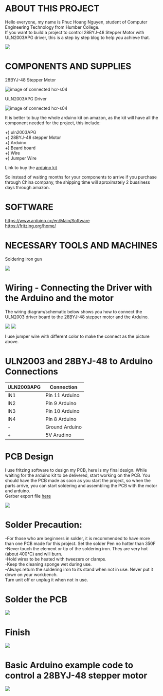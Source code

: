 
# ABOUT THIS PROJECT


Hello everyone, my name is Phuc Hoang Nguyen, student of Computer Engineering Technology from Humber College.<br>
If you want to build a project to control 28BYJ-48 Stepper Motor with ULN2003APG driver, this is a step by step blog to help you achieve that.

<img src ="Documentation/Project picture/demo.jpg"><br>



# COMPONENTS AND SUPPLIES

28BYJ-48 Stepper Motor<br>

<img src ="Documentation/Stepper_Motor_obl_600__73570.1448057593.1280.1280.png" alt="image of connected hcr-s04"><br>

ULN2003APG Driver<br>

<img src ="Documentation/Driver board ULN2003 -550x550.jpg" alt="image of connected hcr-s04"><br>

It is better to buy the whole arduino kit on amazon, as the kit will have all the component needed for the project, this include:<br>

+) uln2003APG<br>
+) 28BYJ-48 stepper Motor<br>
+) Arduino <br>
+) Beard board<br>
+) Wire<br>
+) Jumper Wire<br>

Link to buy the [arduino kit](https://www.amazon.ca/Elegoo-Project-Starter-Tutorial-Arduino/dp/B01D8KOZF4/ref=sr_1_1_sspa?crid=2DVN7H6ZQLWPG&keywords=arduino+kit&qid=1574921884&sprefix=arduino+k%2Caps%2C145&sr=8-1-spons&psc=1&spLa=ZW5jcnlwdGVkUXVhbGlmaWVyPUExTUVOUEhHNEhDTUZQJmVuY3J5cHRlZElkPUEwOTc2NjcxQVRIUzQyVFBNQUg3JmVuY3J5cHRlZEFkSWQ9QTA3NjA2NDQxMFhPMlJCUkVSSlRJJndpZGdldE5hbWU9c3BfYXRmJmFjdGlvbj1jbGlja1JlZGlyZWN0JmRvTm90TG9nQ2xpY2s9dHJ1ZQ==)

So instead of waiting months for your components to arrive if you purchase through China company, the shipping time will aproximately 2 bussiness days through amazon. 

# SOFTWARE

https://www.arduino.cc/en/Main/Software <br>
https://fritzing.org/home/

# NECESSARY TOOLS AND MACHINES

Soldering iron gun<br>

<img src ="Documentation/Project picture/solder.jpg" >


# Wiring - Connecting the Driver with the Arduino and the motor 

The wiring diagram/schematic below shows you how to connect the ULN2003 driver board to the 28BYJ-48 stepper motor and the Arduino.

<img src ="Documentation/Project picture/Phuc_bb1.jpg" >

<img src ="Documentation/Project picture/beard board.jpg">

I use jumper wire with different color to make the connect as the picture above.

# ULN2003 and 28BYJ-48 to Arduino Connections

| ULN2003APG    | Connection     |
| ------------- | -------------  |
| IN1           | Pin 11 Arduino |
| IN2           | Pin  9 Arduino |
| IN3           | Pin 10 Arduino |
| IN4           | Pin  8 Arduino |
| -             | Ground Arduino |
| +             | 5V Arudino     |

# PCB Design
 
 I use fritzing software to design my PCB, here is my final design. While waiting for the arduino kit to be delivered, start working on the PCB. You should have the PCB made as soon as you start the project, so when the parts arrive, you can start soldering and assembling the PCB with the motor and arduino.<br>
 Gerber export file [here](https://github.com/HoangPhuc1999/SmartHome/tree/master/Documentation/GERBER)
 
 <img src ="Documentation/Project picture/Phuc_pcb.png">
 

 
 # Solder Precaution: 
-For those who are beginners in solder, it is recommended to have more than one PCB made for this project. Set the solder Pen no hotter than 350F <br>
-Never touch the element or tip of the soldering iron. They are very hot (about 400°C) and will burn.<br>
-Hold wires to be heated with tweezers or clamps.<br>
-Keep the cleaning sponge wet during use.<br>
-Always return the soldering iron to its stand when not in use. Never put it down on your workbench.<br>
Turn unit off or unplug it when not in use.<br>
 
 # Solder the PCB
 
 <img src ="Documentation/Project picture/PCB_1.jpg">

 # Finish
  <img src ="Documentation/Project picture/pcb_complete.jpg">
 
 # Basic Arduino example code to control a 28BYJ-48 stepper motor
 <img src ="Documentation/Project picture/code.PNG">
 

 
 





 

